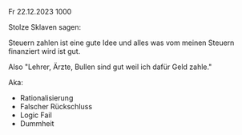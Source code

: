 Fr 22.12.2023 1000

Stolze Sklaven sagen:

Steuern zahlen ist eine gute Idee
und alles
was vom meinen Steuern finanziert wird
ist gut.

Also "Lehrer, Ärzte, Bullen sind gut
weil ich dafür Geld zahle."

Aka:

- Rationalisierung
- Falscher Rückschluss
- Logic Fail
- Dummheit
